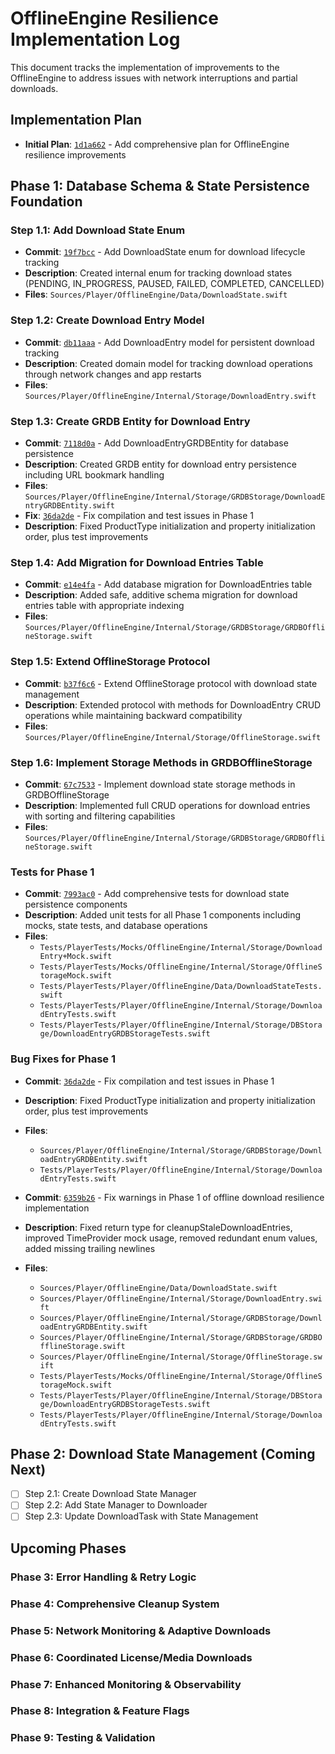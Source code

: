 # OfflineEngine Resilience Implementation Log

This document tracks the implementation of improvements to the OfflineEngine to address issues with network interruptions and partial downloads.

## Implementation Plan
- **Initial Plan**: [`1d1a662`](https://github.com/yourusername/tidal-sdk-ios/commit/1d1a662) - Add comprehensive plan for OfflineEngine resilience improvements

## Phase 1: Database Schema & State Persistence Foundation

### Step 1.1: Add Download State Enum
- **Commit**: [`19f7bcc`](https://github.com/yourusername/tidal-sdk-ios/commit/19f7bcc) - Add DownloadState enum for download lifecycle tracking
- **Description**: Created internal enum for tracking download states (PENDING, IN_PROGRESS, PAUSED, FAILED, COMPLETED, CANCELLED)
- **Files**: `Sources/Player/OfflineEngine/Data/DownloadState.swift`

### Step 1.2: Create Download Entry Model
- **Commit**: [`db11aaa`](https://github.com/yourusername/tidal-sdk-ios/commit/db11aaa) - Add DownloadEntry model for persistent download tracking
- **Description**: Created domain model for tracking download operations through network changes and app restarts
- **Files**: `Sources/Player/OfflineEngine/Internal/Storage/DownloadEntry.swift`

### Step 1.3: Create GRDB Entity for Download Entry
- **Commit**: [`7118d0a`](https://github.com/yourusername/tidal-sdk-ios/commit/7118d0a) - Add DownloadEntryGRDBEntity for database persistence
- **Description**: Created GRDB entity for download entry persistence including URL bookmark handling
- **Files**: `Sources/Player/OfflineEngine/Internal/Storage/GRDBStorage/DownloadEntryGRDBEntity.swift`
- **Fix**: [`36da2de`](https://github.com/yourusername/tidal-sdk-ios/commit/36da2de) - Fix compilation and test issues in Phase 1
- **Description**: Fixed ProductType initialization and property initialization order, plus test improvements

### Step 1.4: Add Migration for Download Entries Table
- **Commit**: [`e14e4fa`](https://github.com/yourusername/tidal-sdk-ios/commit/e14e4fa) - Add database migration for DownloadEntries table
- **Description**: Added safe, additive schema migration for download entries table with appropriate indexing
- **Files**: `Sources/Player/OfflineEngine/Internal/Storage/GRDBStorage/GRDBOfflineStorage.swift`

### Step 1.5: Extend OfflineStorage Protocol
- **Commit**: [`b37f6c6`](https://github.com/yourusername/tidal-sdk-ios/commit/b37f6c6) - Extend OfflineStorage protocol with download state management
- **Description**: Extended protocol with methods for DownloadEntry CRUD operations while maintaining backward compatibility
- **Files**: `Sources/Player/OfflineEngine/Internal/Storage/OfflineStorage.swift`

### Step 1.6: Implement Storage Methods in GRDBOfflineStorage
- **Commit**: [`67c7533`](https://github.com/yourusername/tidal-sdk-ios/commit/67c7533) - Implement download state storage methods in GRDBOfflineStorage
- **Description**: Implemented full CRUD operations for download entries with sorting and filtering capabilities
- **Files**: `Sources/Player/OfflineEngine/Internal/Storage/GRDBStorage/GRDBOfflineStorage.swift`

### Tests for Phase 1
- **Commit**: [`7993ac0`](https://github.com/yourusername/tidal-sdk-ios/commit/7993ac0) - Add comprehensive tests for download state persistence components
- **Description**: Added unit tests for all Phase 1 components including mocks, state tests, and database operations
- **Files**:
  - `Tests/PlayerTests/Mocks/OfflineEngine/Internal/Storage/DownloadEntry+Mock.swift`
  - `Tests/PlayerTests/Mocks/OfflineEngine/Internal/Storage/OfflineStorageMock.swift`
  - `Tests/PlayerTests/Player/OfflineEngine/Data/DownloadStateTests.swift`
  - `Tests/PlayerTests/Player/OfflineEngine/Internal/Storage/DownloadEntryTests.swift`
  - `Tests/PlayerTests/Player/OfflineEngine/Internal/Storage/DBStorage/DownloadEntryGRDBStorageTests.swift`

### Bug Fixes for Phase 1
- **Commit**: [`36da2de`](https://github.com/yourusername/tidal-sdk-ios/commit/36da2de) - Fix compilation and test issues in Phase 1
- **Description**: Fixed ProductType initialization and property initialization order, plus test improvements
- **Files**: 
  - `Sources/Player/OfflineEngine/Internal/Storage/GRDBStorage/DownloadEntryGRDBEntity.swift`
  - `Tests/PlayerTests/Player/OfflineEngine/Internal/Storage/DownloadEntryTests.swift`

- **Commit**: [`6359b26`](https://github.com/yourusername/tidal-sdk-ios/commit/6359b26) - Fix warnings in Phase 1 of offline download resilience implementation
- **Description**: Fixed return type for cleanupStaleDownloadEntries, improved TimeProvider mock usage, removed redundant enum values, added missing trailing newlines
- **Files**:
  - `Sources/Player/OfflineEngine/Data/DownloadState.swift`
  - `Sources/Player/OfflineEngine/Internal/Storage/DownloadEntry.swift`
  - `Sources/Player/OfflineEngine/Internal/Storage/GRDBStorage/DownloadEntryGRDBEntity.swift`
  - `Sources/Player/OfflineEngine/Internal/Storage/GRDBStorage/GRDBOfflineStorage.swift`
  - `Sources/Player/OfflineEngine/Internal/Storage/OfflineStorage.swift`
  - `Tests/PlayerTests/Mocks/OfflineEngine/Internal/Storage/OfflineStorageMock.swift`
  - `Tests/PlayerTests/Player/OfflineEngine/Internal/Storage/DBStorage/DownloadEntryGRDBStorageTests.swift`
  - `Tests/PlayerTests/Player/OfflineEngine/Internal/Storage/DownloadEntryTests.swift`

## Phase 2: Download State Management (Coming Next)

- [ ] Step 2.1: Create Download State Manager
- [ ] Step 2.2: Add State Manager to Downloader
- [ ] Step 2.3: Update DownloadTask with State Management

## Upcoming Phases

### Phase 3: Error Handling & Retry Logic
### Phase 4: Comprehensive Cleanup System
### Phase 5: Network Monitoring & Adaptive Downloads
### Phase 6: Coordinated License/Media Downloads
### Phase 7: Enhanced Monitoring & Observability
### Phase 8: Integration & Feature Flags
### Phase 9: Testing & Validation